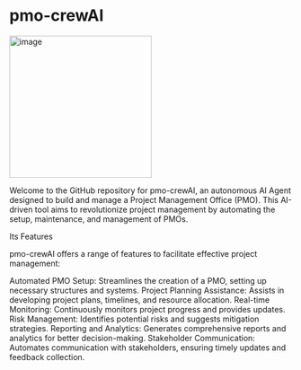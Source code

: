 # pmo-crewAI  
<img width="253" alt="image" src="https://github.com/iIPM2023/pmo-crewAI/assets/36999549/d9de056a-8103-47eb-882e-13094591ab0e">

Welcome to the GitHub repository for pmo-crewAI, an autonomous AI Agent designed to build and manage a Project Management Office (PMO). This AI-driven tool aims to revolutionize project management by automating the setup, maintenance, and management of PMOs.

Its Features

pmo-crewAI offers a range of features to facilitate effective project management:

Automated PMO Setup: Streamlines the creation of a PMO, setting up necessary structures and systems.
Project Planning Assistance: Assists in developing project plans, timelines, and resource allocation.
Real-time Monitoring: Continuously monitors project progress and provides updates.
Risk Management: Identifies potential risks and suggests mitigation strategies.
Reporting and Analytics: Generates comprehensive reports and analytics for better decision-making.
Stakeholder Communication: Automates communication with stakeholders, ensuring timely updates and feedback collection.
